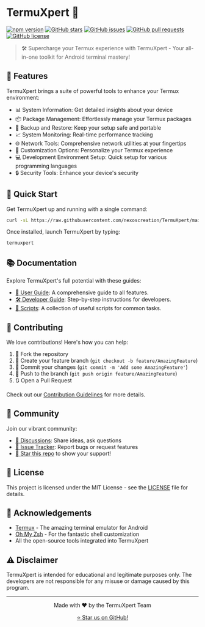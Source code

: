 # TermuXpert 🚀 

[![npm version](https://img.shields.io/npm/v/termuxpert.svg?style=flat-square&color=cyan)](https://www.npmjs.com/package/termuxpert)
[![GitHub stars](https://img.shields.io/github/stars/nexoscreation/TermuXpert.svg?style=flat-square&color=cyan)](https://github.com/nexoscreation/TermuXpert)
[![GitHub issues](https://img.shields.io/github/issues/nexoscreation/TermuXpert.svg?style=flat-square&color=cyan)](https://github.com/nexoscreation/TermuXpert/issues)
[![GitHub pull requests](https://img.shields.io/github/issues-pr/nexoscreation/TermuXpert.svg?style=flat-square&color=cyan)](https://github.com/nexoscreation/TermuXpert/pulls)
[![GitHub license](https://img.shields.io/github/license/nexoscreation/TermuXpert.svg?style=flat-square&color=cyan)](https://github.com/nexoscreation/TermuXpert/blob/main/LICENSE)

> 🛠️ Supercharge your Termux experience with TermuXpert - Your all-in-one toolkit for Android terminal mastery!

## 🌟 Features

TermuXpert brings a suite of powerful tools to enhance your Termux environment:

- 📊 System Information: Get detailed insights about your device
- 📦 Package Management: Effortlessly manage your Termux packages
- 💾 Backup and Restore: Keep your setup safe and portable
- 📈 System Monitoring: Real-time performance tracking
- 🌐 Network Tools: Comprehensive network utilities at your fingertips
- 🎨 Customization Options: Personalize your Termux experience
- 💻 Development Environment Setup: Quick setup for various programming languages
- 🔒 Security Tools: Enhance your device's security

## 🚀 Quick Start

Get TermuXpert up and running with a single command:

```bash
curl -sL https://raw.githubusercontent.com/nexoscreation/TermuXpert/main/install.sh | bash
```

Once installed, launch TermuXpert by typing:

```bash
termuxpert
```

## 📚 Documentation

Explore TermuXpert's full potential with these guides:

- [📘 User Guide](https://docs.nexoscreator.tech/termux-os/termuxpert/user_guide): A comprehensive guide to all features.
- [🛠️ Developer Guide](https://docs.nexoscreator.tech/termux-os/termuxpert/developer_guide): Step-by-step instructions for developers.
- [🔧 Scripts](https://docs.nexoscreator.tech/termux-os/termuxpert/scripts): A collection of useful scripts for common tasks.

## 🤝 Contributing

We love contributions! Here's how you can help:

1. 🍴 Fork the repository
2. 🌿 Create your feature branch (`git checkout -b feature/AmazingFeature`)
3. 💾 Commit your changes (`git commit -m 'Add some AmazingFeature'`)
4. 🚀 Push to the branch (`git push origin feature/AmazingFeature`)
5. 🔃 Open a Pull Request

Check out our [Contribution Guidelines](CONTRIBUTING.md) for more details.

## 📣 Community

Join our vibrant community:

- [💬 Discussions](https://github.com/nexoscreation/TermuXpert/discussions): Share ideas, ask questions
- [🐛 Issue Tracker](https://github.com/nexoscreation/TermuXpert/issues): Report bugs or request features
- [🌟 Star this repo](https://github.com/nexoscreation/TermuXpert) to show your support!

## 📄 License

This project is licensed under the MIT License - see the [LICENSE](LICENSE) file for details.

## 🙏 Acknowledgements

- [Termux](https://termux.com/) - The amazing terminal emulator for Android
- [Oh My Zsh](https://ohmyz.sh/) - For the fantastic shell customization
- All the open-source tools integrated into TermuXpert

## ⚠️ Disclaimer

TermuXpert is intended for educational and legitimate purposes only. The developers are not responsible for any misuse or damage caused by this program.

---

<p align="center">
  Made with ❤️ by the TermuXpert Team
</p>

<p align="center">
  <a href="https://github.com/nexoscreation/TermuXpert/stargazers">⭐ Star us on GitHub!</a>
</p>
